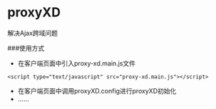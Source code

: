 proxyXD
=======

解决Ajax跨域问题

###使用方式
* 在客户端页面中引入proxy-xd.main.js文件
	
```
<script type="text/javascript" src="proxy-xd.main.js"></script>	
```

*	在客户端页面中调用proxyXD.config进行proxyXD初始化
*	......


